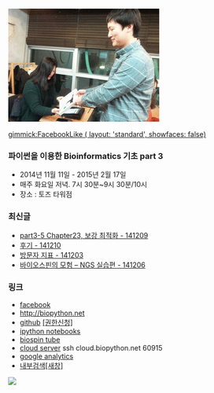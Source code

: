 ![대문](doc/img/output_FKX99E.gif)

[gimmick:FacebookLike ( layout: 'standard', showfaces: false) ](http://biopy.github.io)

### 파이썬을 이용한 Bioinformatics 기초 part 3
- 2014년 11월 11일 - 2015년 2월 17일
- 매주 화요일 저녁. 7시 30분~9시 30분/10시
- 장소 : 토즈 타워점

### 최신글
- [part3-5 Chapter23, 보강 최적화 - 141209](doc/part3/d05.md)
- [후기 - 141210](doc/afterSchool.md)
- [방문자 지표 - 141203](doc/analytics.md)
- [바이오스핀의 모험 – NGS 실습편 - 141206](doc/part3/ngs02.md)

### 링크
- [facebook ](https://www.facebook.com/notes/%EB%B0%94%EC%9D%B4%EC%98%A4%EC%8A%A4%ED%95%80/%ED%8C%8C%EC%9D%B4%EC%8D%AC%EC%9D%84-%EC%9D%B4%EC%9A%A9%ED%95%9C-bioinformatics-%EA%B8%B0%EC%B4%88/566279330148620)
- http://biopython.net
- [github](https://github.com/biopy/biopy.github.io) [[권한신청]](doc/git_admin.md)
- [ipython notebooks](http://nbviewer.ipython.org/github/biopy/biopy.github.io/tree/master/notebook/)
- [biospin tube](http://www.youtube.com/channel/UClCglW1qWWYSaV7ESozld1w)
- [cloud server](http://cloud.biopython.net/)  ssh cloud.biopython.net 60915
- [google analytics](doc/analytics.md)
- [내부검색[새창]](https://www.google.com/cse/publicurl?cx=003731926665079035508:yiudsxulqkc)

[<img src="https://developer.android.com/images/brand/en_generic_rgb_wo_45.png">](https://play.google.com/store/apps/details?id=com.dubu.biopyApp)